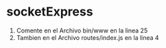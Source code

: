 # socketExpress
1. Comente en el Archivo bin/www en la linea 25
2. Tambien en el Archivo routes/index.js en la linea 4
